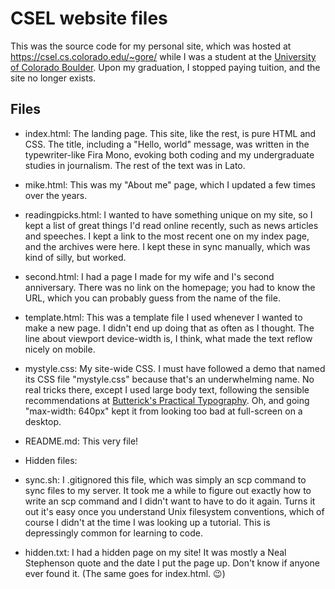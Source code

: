 # CSEL website files

This was the source code for my personal site, which was hosted at https://csel.cs.colorado.edu/~gore/ while I was a student at the [University of Colorado Boulder](http://www.colorado.edu). Upon my graduation, I stopped paying tuition, and the site no longer exists.

## Files

* index.html: The landing page. This site, like the rest, is pure HTML and CSS. The title, including a "Hello, world" message, was written in the typewriter-like Fira Mono, evoking both coding and my undergraduate studies in journalism. The rest of the text was in Lato.

* mike.html: This was my "About me" page, which I updated a few times over the years.

* readingpicks.html: I wanted to have something unique on my site, so I kept a list of great things I'd read online recently, such as news articles and speeches. I kept a link to the most recent one on my index page, and the archives were here. I kept these in sync manually, which was kind of silly, but worked.

* second.html: I had a page I made for my wife and I's second anniversary. There was no link on the homepage; you had to know the URL, which you can probably guess from the name of the file.

* template.html: This was a template file I used whenever I wanted to make a new page. I didn't end up doing that as often as I thought. The line about viewport device-width is, I think, what made the text reflow nicely on mobile.

* mystyle.css: My site-wide CSS. I must have followed a demo that named its CSS file "mystyle.css" because that's an underwhelming name. No real tricks there, except I used large body text, following the sensible recommendations at [Butterick's Practical Typography](http://practicaltypography.com). Oh, and going "max-width: 640px" kept it from looking too bad at full-screen on a desktop.

* README.md: This very file!

* Hidden files:
 * sync.sh: I .gitignored this file, which was simply an scp command to sync files to my server. It took me a while to figure out exactly how to write an scp command and I didn't want to have to do it again. Turns it out it's easy once you understand Unix filesystem conventions, which of course I didn't at the time I was looking up a tutorial. This is depressingly common for learning to code.
 * hidden.txt: I had a hidden page on my site! It was mostly a Neal Stephenson quote and the date I put the page up. Don't know if anyone ever found it. (The same goes for index.html. 😉)
